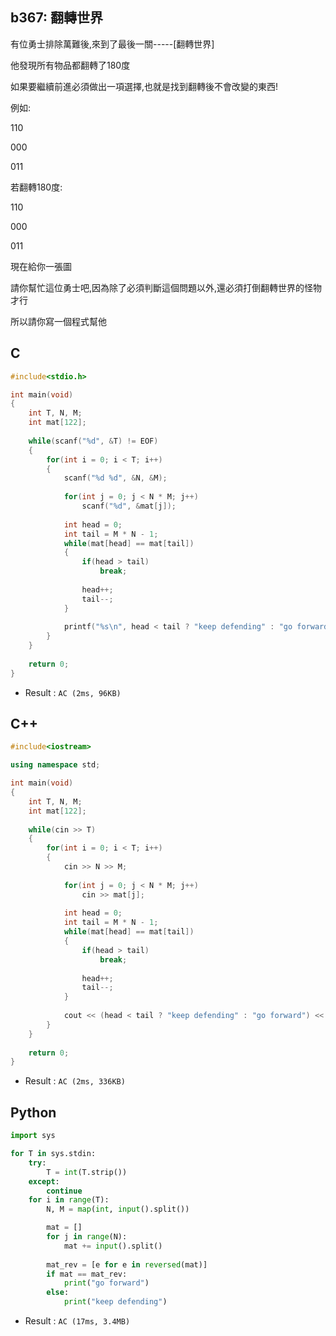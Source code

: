 ## b367: 翻轉世界
有位勇士排除萬難後,來到了最後一關-----[翻轉世界]

他發現所有物品都翻轉了180度

如果要繼續前進必須做出一項選擇,也就是找到翻轉後不會改變的東西!

 例如:

110

000

011 

若翻轉180度:

110

000

011 

現在給你一張圖 

請你幫忙這位勇士吧,因為除了必須判斷這個問題以外,還必須打倒翻轉世界的怪物才行

所以請你寫一個程式幫他 

## C
```C
#include<stdio.h>

int main(void)
{
	int T, N, M;
	int mat[122];
	
	while(scanf("%d", &T) != EOF)
	{
		for(int i = 0; i < T; i++)
		{
			scanf("%d %d", &N, &M);
			
			for(int j = 0; j < N * M; j++)
				scanf("%d", &mat[j]);
			
			int head = 0;
			int tail = M * N - 1;
			while(mat[head] == mat[tail])
			{
				if(head > tail)
					break;
				
				head++;
				tail--;
			}
			
			printf("%s\n", head < tail ? "keep defending" : "go forward");
		}
	}
	
	return 0;
}
```
 * Result : `AC (2ms, 96KB)`

## C++
```C++
#include<iostream>

using namespace std;

int main(void)
{
	int T, N, M;
	int mat[122];
	
	while(cin >> T)
	{
		for(int i = 0; i < T; i++)
		{
			cin >> N >> M;
			
			for(int j = 0; j < N * M; j++)
				cin >> mat[j];
			
			int head = 0;
			int tail = M * N - 1;
			while(mat[head] == mat[tail])
			{
				if(head > tail)
					break;
				
				head++;
				tail--;
			}
			
			cout << (head < tail ? "keep defending" : "go forward") << endl;
		}
	}
	
	return 0;
}
```
 * Result : `AC (2ms, 336KB)`

## Python
```python
import sys

for T in sys.stdin:
    try:
        T = int(T.strip())
    except:
        continue
    for i in range(T):
        N, M = map(int, input().split())

        mat = []
        for j in range(N):
            mat += input().split()
        
        mat_rev = [e for e in reversed(mat)]
        if mat == mat_rev:
            print("go forward")
        else:
            print("keep defending")
```
 * Result : `AC (17ms, 3.4MB)`

